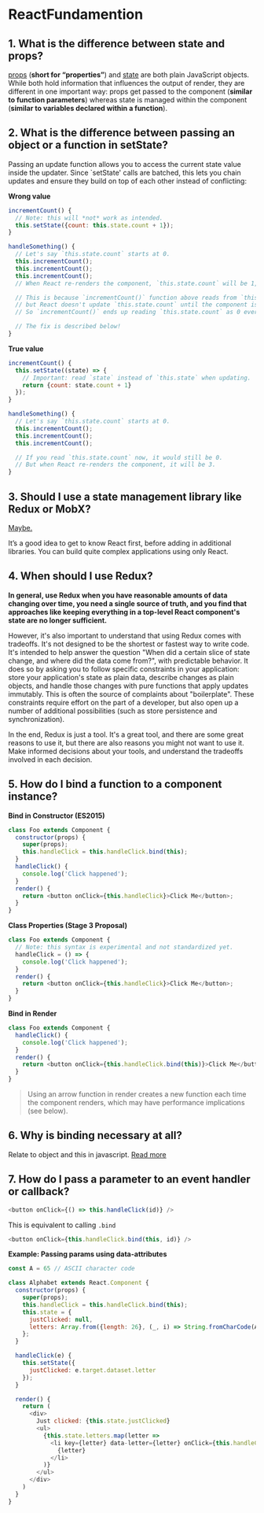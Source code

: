 # ReactFundamention
## 1. What is the difference between state and props?
[props](https://reactjs.org/docs/components-and-props.html) (**short for “properties”**) and [state](https://reactjs.org/docs/state-and-lifecycle.html) are both plain JavaScript objects. 
While both hold information that influences the output of render, they are different in one important way: props get passed to the component (**similar to function parameters**) whereas state is managed within the component (**similar to variables declared within a function**).
## 2. What is the difference between passing an object or a function in setState?
Passing an update function allows you to access the current state value inside the updater. Since `setState' calls are batched, this lets you chain updates and ensure they build on top of each other instead of conflicting:

**Wrong value**
```js
incrementCount() {
  // Note: this will *not* work as intended.
  this.setState({count: this.state.count + 1});
}

handleSomething() {
  // Let's say `this.state.count` starts at 0.
  this.incrementCount();
  this.incrementCount();
  this.incrementCount();
  // When React re-renders the component, `this.state.count` will be 1, but you expected 3.

  // This is because `incrementCount()` function above reads from `this.state.count`,
  // but React doesn't update `this.state.count` until the component is re-rendered.
  // So `incrementCount()` ends up reading `this.state.count` as 0 every time, and sets it to 1.

  // The fix is described below!
}
```
**True value**
```js
incrementCount() {
  this.setState((state) => {
    // Important: read `state` instead of `this.state` when updating.
    return {count: state.count + 1}
  });
}

handleSomething() {
  // Let's say `this.state.count` starts at 0.
  this.incrementCount();
  this.incrementCount();
  this.incrementCount();

  // If you read `this.state.count` now, it would still be 0.
  // But when React re-renders the component, it will be 3.
}
```

## 3. Should I use a state management library like Redux or MobX?
[Maybe.](https://redux.js.org/faq/general#when-should-i-use-redux)

It’s a good idea to get to know React first, before adding in additional libraries. You can build quite complex applications using only React.

## 4. When should I use Redux?
**In general, use Redux when you have reasonable amounts of data changing over time, you need a single source of truth, and you find that approaches like keeping everything in a top-level React component's state are no longer sufficient.**

However, it's also important to understand that using Redux comes with tradeoffs. It's not designed to be the shortest or fastest way to write code. It's intended to help answer the question "When did a certain slice of state change, and where did the data come from?", with predictable behavior. It does so by asking you to follow specific constraints in your application: store your application's state as plain data, describe changes as plain objects, and handle those changes with pure functions that apply updates immutably. This is often the source of complaints about "boilerplate". These constraints require effort on the part of a developer, but also open up a number of additional possibilities (such as store persistence and synchronization).

In the end, Redux is just a tool. It's a great tool, and there are some great reasons to use it, but there are also reasons you might not want to use it. Make informed decisions about your tools, and understand the tradeoffs involved in each decision.

## 5. How do I bind a function to a component instance?
**Bind in Constructor (ES2015)**
```js
class Foo extends Component {
  constructor(props) {
    super(props);
    this.handleClick = this.handleClick.bind(this);
  }
  handleClick() {
    console.log('Click happened');
  }
  render() {
    return <button onClick={this.handleClick}>Click Me</button>;
  }
}
```
**Class Properties (Stage 3 Proposal)**
```js
class Foo extends Component {
  // Note: this syntax is experimental and not standardized yet.
  handleClick = () => {
    console.log('Click happened');
  }
  render() {
    return <button onClick={this.handleClick}>Click Me</button>;
  }
}
```
**Bind in Render**
```js
class Foo extends Component {
  handleClick() {
    console.log('Click happened');
  }
  render() {
    return <button onClick={this.handleClick.bind(this)}>Click Me</button>;
  }
}
```
>Using an arrow function in render creates a new function each time the component renders, which may have performance implications (see below).

## 6. Why is binding necessary at all?
Relate to object and this in javascript. [Read more](https://hackernoon.com/javascript-es6-arrow-functions-and-lexical-this-f2a3e2a5e8c4)
## 7. How do I pass a parameter to an event handler or callback?
```js
<button onClick={() => this.handleClick(id)} />
```
This is equivalent to calling `.bind`
```js
<button onClick={this.handleClick.bind(this, id)} />
```
**Example: Passing params using data-attributes**
```js
const A = 65 // ASCII character code

class Alphabet extends React.Component {
  constructor(props) {
    super(props);
    this.handleClick = this.handleClick.bind(this);
    this.state = {
      justClicked: null,
      letters: Array.from({length: 26}, (_, i) => String.fromCharCode(A + i))
    };
  }

  handleClick(e) {
    this.setState({
      justClicked: e.target.dataset.letter
    });
  }

  render() {
    return (
      <div>
        Just clicked: {this.state.justClicked}
        <ul>
          {this.state.letters.map(letter =>
            <li key={letter} data-letter={letter} onClick={this.handleClick}>
              {letter}
            </li>
          )}
        </ul>
      </div>
    )
  }
}
```
